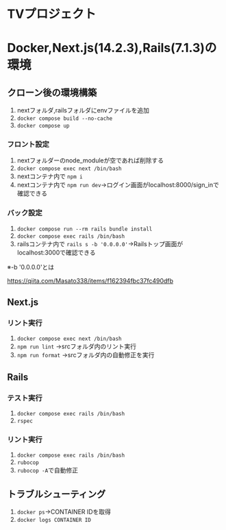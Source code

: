 # TVプロジェクト
# Docker,Next.js(14.2.3),Rails(7.1.3)の環境
## クローン後の環境構築
1. nextフォルダ,railsフォルダにenvファイルを追加
2. `docker compose build --no-cache`
3. `docker compose up`
### フロント設定
1. nextフォルダーのnode_moduleが空であれば削除する
2. `docker compose exec next /bin/bash`
3. nextコンテナ内で `npm i`
4. nextコンテナ内で `npm run dev`→ログイン画面がlocalhost:8000/sign_inで確認できる
### バック設定
1. `docker compose run --rm rails bundle install`
2. `docker compose exec rails /bin/bash`
3. railsコンテナ内で `rails s -b '0.0.0.0'`→Railsトップ画面がlocalhost:3000で確認できる

※-b '0.0.0.0'とは

https://qiita.com/Masato338/items/f162394fbc37fc490dfb

## Next.js
### リント実行
1. `docker compose exec next /bin/bash`
2. `npm run lint` →srcフォルダ内のリント実行
3. `npm run format` →srcフォルダ内の自動修正を実行

## Rails
### テスト実行
1. `docker compose exec rails /bin/bash`
2. `rspec`
### リント実行
1. `docker compose exec rails /bin/bash`
2. `rubocop`
3. `rubocop -A`で自動修正

## トラブルシューティング
1. `docker ps`→CONTAINER IDを取得
2. `docker logs CONTAINER ID`
